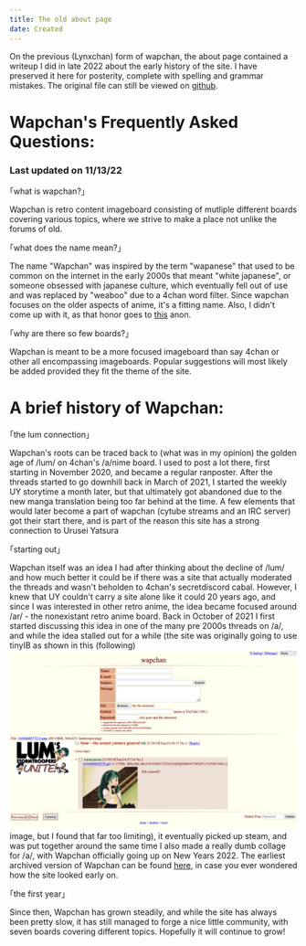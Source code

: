 ```yaml
---
title: The old about page
date: Created
---
```

On the previous (Lynxchan) form of wapchan, the about page contained a writeup I did in late 2022 about the early history of the site. I have preserved it here for posterity, complete with spelling and grammar mistakes. The original file can still be viewed on [github](https://raw.githubusercontent.com/figamin/WapLynx-Neo/refs/heads/master/static/pages/about.html).

Wapchan's **F**requently **A**sked **Q**uestions:
=================================================

### Last updated on 11/13/22

｢what is wapchan?｣

Wapchan is retro content imageboard consisting of mutliple different boards covering various topics, where we strive to make a place not unlike the forums of old.

｢what does the name mean?｣

The name "Wapchan" was inspired by the term "wapanese" that used to be common on the internet in the early 2000s that meant "white japanese", or someone obsessed with japanese culture, which eventually fell out of use and was replaced by "weaboo" due to a 4chan word filter. Since wapchan focuses on the older aspects of anime, it's a fitting name. Also, I didn't come up with it, as that honor goes to [this](https://desuarchive.org/a/thread/229564359/#229604844") anon.

｢why are there so few boards?｣

Wapchan is meant to be a more focused imageboard than say 4chan or other all encompassing imageboards. Popular suggestions will most likely be added provided they fit the theme of the site.

A brief history of Wapchan:
===========================

｢the lum connection｣

Wapchan's roots can be traced back to (what was in my opinion) the golden age of /lum/ on 4chan's /a/nime board. I used to post a lot there, first starting in November 2020, and became a regular ranposter. After the threads started to go downhill back in March of 2021, I started the weekly UY storytime a month later, but that ultimately got abandoned due to the new manga translation being too far behind at the time. A few elements that would later become a part of wapchan (cytube streams and an IRC server) got their start there, and is part of the reason this site has a strong connection to Urusei Yatsura

｢starting out｣

Wapchan itself was an idea I had after thinking about the decline of /lum/ and how much better it could be if there was a site that actually moderated the threads and wasn't beholden to 4chan's secretdiscord cabal. However, I knew that UY couldn't carry a site alone like it could 20 years ago, and since I was interested in other retro anime, the idea became focused around /ar/ - the nonexistant retro anime board. Back in October of 2021 I first started discussing this idea in one of the many pre 2000s threads on /a/, and while the idea stalled out for a while (the site was originally going to use tinyIB as shown in this (following) ![alt](./images/betawapchan.png) image, but I found that far too limiting), it eventually picked up steam, and was put together around the same time I also made a really dumb collage for /a/, with Wapchan officially going up on New Years 2022. The earliest archived version of Wapchan can be found [here](https://web.archive.org/web/20220112234023/http://wapchan.org/), in case you ever wondered how the site looked early on.

｢the first year｣

Since then, Wapchan has grown steadily, and while the site has always been pretty slow, it has still managed to forge a nice little community, with seven boards covering different topics. Hopefully it will continue to grow!
